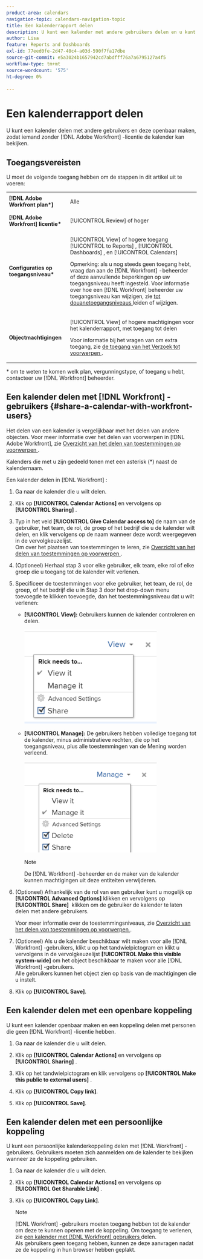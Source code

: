 ```yaml
---
product-area: calendars
navigation-topic: calendars-navigation-topic
title: Een kalenderrapport delen
description: U kunt een kalender met andere gebruikers delen en u kunt het openbaar ter beschikking stellen, toestaand iemand zonder een  [!DNL Adobe Workfront]  vergunning om het te bekijken.
author: Lisa
feature: Reports and Dashboards
exl-id: 77eed0fe-2d47-40c4-a03d-590f7fa17dbe
source-git-commit: e5a3024b1657942cd7abdfff76a7a6795127a4f5
workflow-type: tm+mt
source-wordcount: '575'
ht-degree: 0%

---
```


# Een kalenderrapport delen

U kunt een kalender delen met andere gebruikers en deze openbaar maken, zodat iemand zonder [!DNL Adobe Workfront] -licentie de kalender kan bekijken.

## Toegangsvereisten

U moet de volgende toegang hebben om de stappen in dit artikel uit te voeren:

<table style="table-layout:auto"> 
 <col> 
 </col> 
 <col> 
 </col> 
 <tbody> 
  <tr> 
   <td role="rowheader"><strong>[!DNL Adobe Workfront plan*]</strong></td> 
   <td> <p>Alle</p> </td> 
  </tr> 
  <tr> 
   <td role="rowheader"><strong>[!DNL Adobe Workfront] licentie*</strong></td> 
   <td> <p>[!UICONTROL Review] of hoger</p> </td> 
  </tr> 
  <tr> 
   <td role="rowheader"><strong>Configuraties op toegangsniveau*</strong></td> 
   <td> <p>[!UICONTROL View] of hogere toegang [!UICONTROL to Reports] , [!UICONTROL Dashboards] , en [!UICONTROL Calendars]</p> <p>Opmerking: als u nog steeds geen toegang hebt, vraag dan aan de [!DNL Workfront] -beheerder of deze aanvullende beperkingen op uw toegangsniveau heeft ingesteld. Voor informatie over hoe een [!DNL Workfront] beheerder uw toegangsniveau kan wijzigen, zie <a href="../../../administration-and-setup/add-users/configure-and-grant-access/create-modify-access-levels.md" class="MCXref xref"> tot douanetoegangsniveaus </a> leiden of wijzigen.</p> </td> 
  </tr> 
  <tr> 
   <td role="rowheader"><strong>Objectmachtigingen</strong></td> 
   <td> <p>[!UICONTROL View] of hogere machtigingen voor het kalenderrapport, met toegang tot delen</p> <p>Voor informatie bij het vragen van om extra toegang, zie <a href="../../../workfront-basics/grant-and-request-access-to-objects/request-access.md" class="MCXref xref"> de toegang van het Verzoek tot voorwerpen </a>.</p> </td> 
  </tr> 
 </tbody> 
</table>

&#42; om te weten te komen welk plan, vergunningstype, of toegang u hebt, contacteer uw [!DNL Workfront] beheerder.

## Een kalender delen met [!DNL Workfront] -gebruikers {#share-a-calendar-with-workfront-users}

Het delen van een kalender is vergelijkbaar met het delen van andere objecten. Voor meer informatie over het delen van voorwerpen in [!DNL Adobe Workfront], zie [ Overzicht van het delen van toestemmingen op voorwerpen ](../../../workfront-basics/grant-and-request-access-to-objects/sharing-permissions-on-objects-overview.md).

Kalenders die met u zijn gedeeld tonen met een asterisk (&#42;) naast de kalendernaam.

Een kalender delen in [!DNL Workfront] :

1. Ga naar de kalender die u wilt delen.
1. Klik op **[!UICONTROL Calendar Actions]** en vervolgens op **[!UICONTROL Sharing]** .

1. Typ in het veld **[!UICONTROL Give Calendar access to]** de naam van de gebruiker, het team, de rol, de groep of het bedrijf die u de kalender wilt delen, en klik vervolgens op de naam wanneer deze wordt weergegeven in de vervolgkeuzelijst.\
   Om over het plaatsen van toestemmingen te leren, zie [ Overzicht van het delen van toestemmingen op voorwerpen ](../../../workfront-basics/grant-and-request-access-to-objects/sharing-permissions-on-objects-overview.md).

1. (Optioneel) Herhaal stap 3 voor elke gebruiker, elk team, elke rol of elke groep die u toegang tot de kalender wilt verlenen.
1. Specificeer de toestemmingen voor elke gebruiker, het team, de rol, de groep, of het bedrijf die u in Stap 3 door het drop-down menu toevoegde te klikken toevoegde, dan het toestemmingsniveau dat u wilt verlenen:

   * **[!UICONTROL View]:** Gebruikers kunnen de kalender controleren en delen.

     ![ kalender van het Aandeel met de toegang van de Mening ](assets/calendar-share-view-permissions-350x249.png)

   * **[!UICONTROL Manage]:** De gebruikers hebben volledige toegang tot de kalender, minus administratieve rechten, die op het toegangsniveau, plus alle toestemmingen van de Mening worden verleend.

     ![ kalender van het Aandeel met Manage toegang ](assets/calendar-share-manage-permissions-350x241.png)

     >[!NOTE]
     >
     >De [!DNL Workfront] -beheerder en de maker van de kalender kunnen machtigingen uit deze entiteiten verwijderen.

1. (Optioneel) Afhankelijk van de rol van een gebruiker kunt u mogelijk op **[!UICONTROL Advanced Options]** klikken en vervolgens op **[!UICONTROL Share]** &#x200B; klikken om de gebruiker de kalender te laten delen met andere gebruikers.

   Voor meer informatie over de toestemmingsniveaus, zie [ Overzicht van het delen van toestemmingen op voorwerpen ](../../../workfront-basics/grant-and-request-access-to-objects/sharing-permissions-on-objects-overview.md).

1. (Optioneel) Als u de kalender beschikbaar wilt maken voor alle [!DNL Workfront] -gebruikers, klikt u op het tandwielpictogram en klikt u vervolgens in de vervolgkeuzelijst **[!UICONTROL Make this visible system-wide]** om het object beschikbaar te maken voor alle [!DNL Workfront] -gebruikers.\
   Alle gebruikers kunnen het object zien op basis van de machtigingen die u instelt.

1. Klik op **[!UICONTROL Save]**.

## Een kalender delen met een openbare koppeling

U kunt een kalender openbaar maken en een koppeling delen met personen die geen [!DNL Workfront] -licentie hebben.

1. Ga naar de kalender die u wilt delen.
1. Klik op **[!UICONTROL Calendar Actions]** en vervolgens op **[!UICONTROL Sharing]** .

1. Klik op het tandwielpictogram en klik vervolgens op **[!UICONTROL Make this public to external users]** .
1. Klik op **[!UICONTROL Copy link]**.
1. Klik op **[!UICONTROL Save]**.

## Een kalender delen met een persoonlijke koppeling

U kunt een persoonlijke kalenderkoppeling delen met [!DNL Workfront] -gebruikers. Gebruikers moeten zich aanmelden om de kalender te bekijken wanneer ze de koppeling gebruiken.

1. Ga naar de kalender die u wilt delen.
1. Klik op **[!UICONTROL Calendar Actions]** en vervolgens op **[!UICONTROL Get Sharable Link]** .

1. Klik op **[!UICONTROL Copy Link]**.

   >[!NOTE]
   >
   >[!DNL Workfront] -gebruikers moeten toegang hebben tot de kalender om deze te kunnen openen met de koppeling. Om toegang te verlenen, zie [ een kalender met  [!DNL Workfront]  gebruikers ](#share-a-calendar-with-workfront-users) delen.\
   >Als gebruikers geen toegang hebben, kunnen ze deze aanvragen nadat ze de koppeling in hun browser hebben geplakt.
